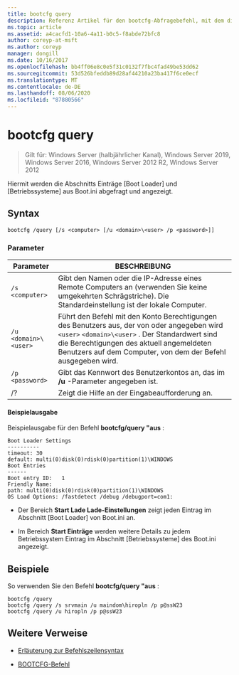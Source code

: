 ```yaml
---
title: bootcfg query
description: Referenz Artikel für den bootcfg-Abfragebefehl, mit dem die Start Lade-und Betriebssystem Abschnitts Einträge von Boot.ini abgefragt und angezeigt werden.
ms.topic: article
ms.assetid: a4cacfd1-10a6-4a11-b0c5-f8abde72bfc8
author: coreyp-at-msft
ms.author: coreyp
manager: dongill
ms.date: 10/16/2017
ms.openlocfilehash: bb4ff06e8c0e5f31c0132f7fbc4fad49be53dd62
ms.sourcegitcommit: 53d526bfeddb89d28af44210a23ba417f6ce0ecf
ms.translationtype: MT
ms.contentlocale: de-DE
ms.lasthandoff: 08/06/2020
ms.locfileid: "87880566"
---
```

# <a name="bootcfg-query"></a>bootcfg query

> Gilt für: Windows Server (halbjährlicher Kanal), Windows Server 2019, Windows Server 2016, Windows Server 2012 R2, Windows Server 2012

Hiermit werden die Abschnitts Einträge [Boot Loader] und [Betriebssysteme] aus Boot.ini abgefragt und angezeigt.

## <a name="syntax"></a>Syntax

```
bootcfg /query [/s <computer> [/u <domain>\<user> /p <password>]]
```

### <a name="parameters"></a>Parameter

| Parameter | BESCHREIBUNG |
| --------- | ----------- |
| `/s <computer>` | Gibt den Namen oder die IP-Adresse eines Remote Computers an (verwenden Sie keine umgekehrten Schrägstriche). Die Standardeinstellung ist der lokale Computer. |
| `/u <domain>\<user>`  | Führt den Befehl mit den Konto Berechtigungen des Benutzers aus, der von oder angegeben wird `<user>` `<domain>\<user>` . Der Standardwert sind die Berechtigungen des aktuell angemeldeten Benutzers auf dem Computer, von dem der Befehl ausgegeben wird. |
| `/p <password>` | Gibt das Kennwort des Benutzerkontos an, das im **/u** -Parameter angegeben ist. |
| /? | Zeigt die Hilfe an der Eingabeaufforderung an. |

#### <a name="sample-output"></a>Beispielausgabe

Beispielausgabe für den Befehl **bootcfg/query "aus** :

```
Boot Loader Settings
----------
timeout: 30
default: multi(0)disk(0)rdisk(0)partition(1)\WINDOWS
Boot Entries
------
Boot entry ID:   1
Friendly Name:
path: multi(0)disk(0)rdisk(0)partition(1)\WINDOWS
OS Load Options: /fastdetect /debug /debugport=com1:
```

- Der Bereich **Start Lade Lade-Einstellungen** zeigt jeden Eintrag im Abschnitt [Boot Loader] von Boot.ini an.

- Im Bereich **Start Einträge** werden weitere Details zu jedem Betriebssystem Eintrag im Abschnitt [Betriebssysteme] des Boot.ini angezeigt.

## <a name="examples"></a>Beispiele

So verwenden Sie den Befehl **bootcfg/query "aus** :

```
bootcfg /query
bootcfg /query /s srvmain /u maindom\hiropln /p p@ssW23
bootcfg /query /u hiropln /p p@ssW23
```

## <a name="additional-references"></a>Weitere Verweise

- [Erläuterung zur Befehlszeilensyntax](command-line-syntax-key.md)

- [BOOTCFG-Befehl](bootcfg.md)
